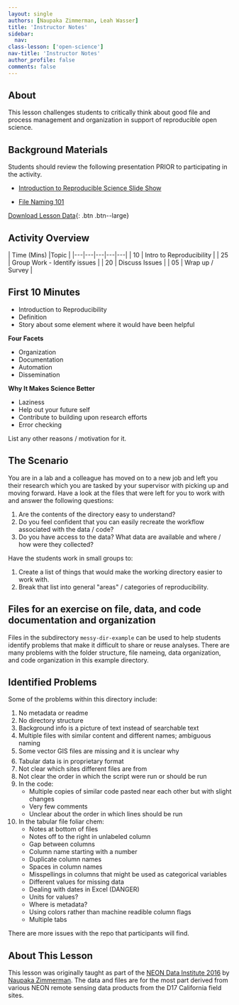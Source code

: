 ```yaml
---
layout: single
authors: [Naupaka Zimmerman, Leah Wasser]
title: 'Instructor Notes'
sidebar:
  nav:
class-lesson: ['open-science']
nav-title: 'Instructor Notes'
author_profile: false
comments: false
---
```


## About
This lesson challenges students to critically think about good file and process
management and organization in support of reproducible open science.

 <div class='notice--success' markdown="1">

## Background Materials

Students should review the following presentation PRIOR to participating in the
activity.

* <a href="{{ site.baseurl }}/slide-shows/1_intro-reprod-science/" target="_blank">Introduction to Reproducible Science Slide Show </a>

* <a href="{{ site.baseurl }}/slide-shows/2-file-naming-jenny-bryan/" target="_blank">File Naming 101</a>


[Download Lesson Data](https://ndownloader.figshare.com/files/6433086
){: .btn .btn--large}
</div>

## Activity Overview

| Time (Mins)  |Topic   |
|---|---|---|---|---|
|  10 | Intro to Reproducibility   |
|  25 | Group Work - Identify issues   |
|  20 | Discuss Issues  |
| 05 | Wrap up / Survey |


## First 10 Minutes

- Introduction to Reproducibility
- Definition
- Story about some element where it would have been helpful

**Four Facets**

* Organization
* Documentation
* Automation
* Dissemination

**Why It Makes Science Better**

* Laziness
* Help out your future self
* Contribute to building upon research efforts
* Error checking

List any other reasons / motivation for it.

## The Scenario

 You are in a lab and a colleague has moved on to a new job and left you their
 research which you are tasked by your supervisor with picking up and moving forward.
 Have a look at the files that were left for you to work with and answer the following
 questions:

 1. Are the contents of the directory easy to understand?
 2. Do you feel confident that you can easily recreate the workflow associated with the data / code?
 3. Do you have access to the data? What data are available and where / how were
 they collected?

 Have the students work in small groups to:

 1. Create a list of things that would make the working directory
 easier to work with.
 2. Break that list into general "areas" / categories of reproducibility.




## Files for an exercise on file, data, and code documentation and organization

Files in the subdirectory `messy-dir-example` can be used to help
students identify problems that make it difficult to share or reuse
analyses. There are many problems with the folder structure, file
nameing, data organization, and code organization in this example
directory.


## Identified Problems

Some of the problems within this directory include:

1. No metadata or readme
1. No directory structure
1. Background info is a picture of text instead of searchable text
1. Multiple files with similar content and different names; ambiguous naming
1. Some vector GIS files are missing and it is unclear why
1. Tabular data is in proprietary format
1. Not clear which sites different files are from
1. Not clear the order in which the script were run or should be run
1. In the code:
    * Multiple copies of similar code pasted near each other but with slight changes
    * Very few comments
    * Unclear about the order in which lines should be run
1. In the tabular file foliar chem:
    * Notes at bottom of files
    * Notes off to the right in unlabeled column
    * Gap between columns
    * Column name starting with a number
    * Duplicate column names
    * Spaces in column names
    * Misspellings in columns that might be used as categorical variables
    * Different values for missing data
    * Dealing with dates in Excel (DANGER)
    * Units for values?
    * Where is metadata?
    * Using colors rather than machine readible column flags
    * Multiple tabs

There are more issues with the repo that participants will find.



## About This Lesson
This lesson was originally taught as part of the [NEON Data Institute 2016](http://neon-workwithdata.github.io/neon-data-institute-2016/) by
[Naupaka Zimmerman](https://github.com/naupaka). The data and files are
for the most part derived from various NEON remote sensing data
products from the D17 California field sites.
